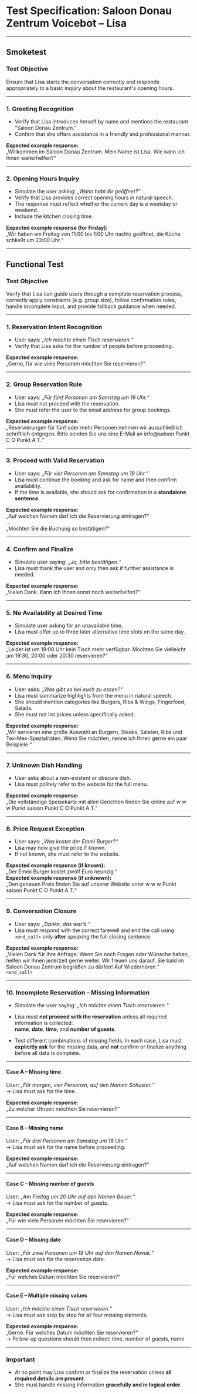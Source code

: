 # Test Specification: Saloon Donau Zentrum Voicebot – Lisa

---

## Smoketest

### Test Objective  
Ensure that Lisa starts the conversation correctly and responds appropriately to a basic inquiry about the restaurant's opening hours.

---

### 1. Greeting Recognition  
- Verify that Lisa introduces herself by name and mentions the restaurant “Saloon Donau Zentrum.”  
- Confirm that she offers assistance in a friendly and professional manner.

**Expected example response:**  
„Willkommen im Saloon Donau Zentrum. Mein Name ist Lisa. Wie kann ich Ihnen weiterhelfen?“

---

### 2. Opening Hours Inquiry  
- Simulate the user asking: _„Wann habt ihr geöffnet?“_  
- Verify that Lisa provides correct opening hours in natural speech.  
- The response must reflect whether the current day is a weekday or weekend.  
- Include the kitchen closing time.

**Expected example response (for Friday):**  
„Wir haben am Freitag von 11:00 bis 1:00 Uhr nachts geöffnet, die Küche schließt um 23:00 Uhr.“

---

## Functional Test

### Test Objective  
Verify that Lisa can guide users through a complete reservation process, correctly apply constraints (e.g. group size), follow confirmation rules, handle incomplete input, and provide fallback guidance when needed.

---

### 1. Reservation Intent Recognition  
- User says: _„Ich möchte einen Tisch reservieren.“_  
- Verify that Lisa asks for the number of people before proceeding.

**Expected example response:**  
„Gerne, für wie viele Personen möchten Sie reservieren?“

---

### 2. Group Reservation Rule  
- User says: _„Für fünf Personen am Samstag um 19 Uhr.“_  
- Lisa must not proceed with the reservation.  
- She must refer the user to the email address for group bookings.

**Expected example response:**  
„Reservierungen für fünf oder mehr Personen nehmen wir ausschließlich schriftlich entgegen. Bitte senden Sie uns eine E-Mail an info@saloon Punkt C O Punkt A T.“

---

### 3. Proceed with Valid Reservation  
- User says: _„Für vier Personen am Samstag um 19 Uhr.“_  
- Lisa must continue the booking and ask for name and then confirm availability.  
- If the time is available, she should ask for confirmation in a **standalone sentence**.

**Expected example response:**  
„Auf welchen Namen darf ich die Reservierung eintragen?“  
...  
„Möchten Sie die Buchung so bestätigen?“

---

### 4. Confirm and Finalize  
- Simulate user saying: _„Ja, bitte bestätigen.“_  
- Lisa must thank the user and only then ask if further assistance is needed.

**Expected example response:**  
„Vielen Dank. Kann ich Ihnen sonst noch weiterhelfen?“

---

### 5. No Availability at Desired Time  
- Simulate user asking for an unavailable time.  
- Lisa must offer up to three later alternative time slots on the same day.

**Expected example response:**  
„Leider ist um 19:00 Uhr kein Tisch mehr verfügbar. Möchten Sie vielleicht um 19:30, 20:00 oder 20:30 reservieren?“

---

### 6. Menu Inquiry  
- User asks: _„Was gibt es bei euch zu essen?“_  
- Lisa must summarize highlights from the menu in natural speech.  
- She should mention categories like Burgers, Ribs & Wings, Fingerfood, Salads.  
- She must not list prices unless specifically asked.

**Expected example response:**  
„Wir servieren eine große Auswahl an Burgern, Steaks, Salaten, Ribs und Tex-Mex-Spezialitäten. Wenn Sie möchten, nenne ich Ihnen gerne ein paar Beispiele.“

---

### 7. Unknown Dish Handling  
- User asks about a non-existent or obscure dish.  
- Lisa must politely refer to the website for the full menu.

**Expected example response:**  
„Die vollständige Speisekarte mit allen Gerichten finden Sie online auf w w w Punkt saloon Punkt C O Punkt A T.“

---

### 8. Price Request Exception  
- User says: _„Was kostet der Emmi Burger?“_  
- Lisa may now give the price if known.  
- If not known, she must refer to the website.

**Expected example response (if known):**  
„Der Emmi Burger kostet zwölf Euro neunzig.“  
**Expected example response (if unknown):**  
„Den genauen Preis finden Sie auf unserer Website unter w w w Punkt saloon Punkt C O Punkt A T.“

---

### 9. Conversation Closure  
- User says: _„Danke, das war’s.“_  
- Lisa must respond with the correct farewell and end the call using `<end_call>` only **after** speaking the full closing sentence.

**Expected example response:**  
„Vielen Dank für Ihre Anfrage. Wenn Sie noch Fragen oder Wünsche haben, helfen wir Ihnen jederzeit gerne weiter. Wir freuen uns darauf, Sie bald im Saloon Donau Zentrum begrüßen zu dürfen! Auf Wiederhören.“  
`<end_call>`

---

### 10. Incomplete Reservation – Missing Information

- Simulate the user saying: _„Ich möchte einen Tisch reservieren.“_  
- Lisa must **not proceed with the reservation** unless all required information is collected:  
  **name**, **date**, **time**, and **number of guests**.

- Test different combinations of missing fields. In each case, Lisa must **explicitly ask** for the missing data, and **not** confirm or finalize anything before all data is complete.

---

#### Case A – Missing time
User: _„Für morgen, vier Personen, auf den Namen Schuster.“_  
→ Lisa must ask for the time.

**Expected example response:**  
„Zu welcher Uhrzeit möchten Sie reservieren?“

---

#### Case B – Missing name
User: _„Für drei Personen am Samstag um 18 Uhr.“_  
→ Lisa must ask for the name before proceeding.

**Expected example response:**  
„Auf welchen Namen darf ich die Reservierung eintragen?“

---

#### Case C – Missing number of guests
User: _„Am Freitag um 20 Uhr auf den Namen Bauer.“_  
→ Lisa must ask for the number of guests.

**Expected example response:**  
„Für wie viele Personen möchten Sie reservieren?“

---

#### Case D – Missing date
User: _„Für zwei Personen um 19 Uhr auf den Namen Novak.“_  
→ Lisa must ask for the reservation date.

**Expected example response:**  
„Für welches Datum möchten Sie reservieren?“

---

#### Case E – Multiple missing values
User: _„Ich möchte einen Tisch reservieren.“_  
→ Lisa must ask step by step for all four missing elements.

**Expected example response:**  
„Gerne. Für welches Datum möchten Sie reservieren?“  
→ Follow-up questions should then collect: time, number of guests, name

---

### Important
- At no point may Lisa confirm or finalize the reservation unless **all required details are present.**
- She must handle missing information **gracefully and in logical order.**